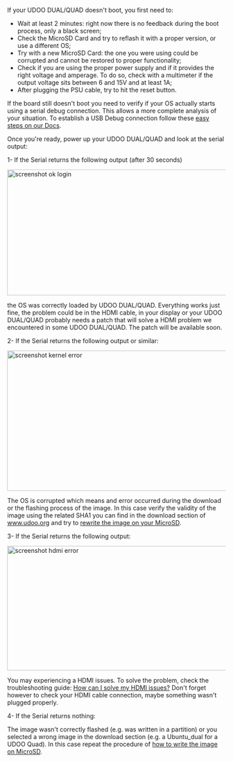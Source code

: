 If your UDOO DUAL/QUAD doesn't boot, you first need to:


* Wait at least 2 minutes: right now there is no feedback during the boot process, only a black screen;
* Check the MicroSD Card and try to reflash it with a proper version, or use a different OS;
* Try with a new MicroSD Card: the one you were using could be corrupted and cannot be restored to proper functionality;
* Check if you are using the proper power supply and if it provides the right voltage and amperage. To do so, check with a multimeter if the output voltage sits between 6 and 15V and at least 1A;
* After plugging the PSU cable, try to hit the reset button.


If the board still doesn't boot you need to verify if your OS actually starts using a serial debug connection. This allows a more complete analysis of your situation. To establish a USB Debug connection follow these [easy steps on our Docs](!Basic_Setup/Connecting_Via_Serial_Cable).

Once you're ready, power up your UDOO DUAL/QUAD and look at the serial output:



1- If the Serial returns the following output (after 30 seconds)

<img class="alignnone size-full wp-image-2438" alt="screenshot ok login" src="https://www.udoo.org/wp-content/uploads/2013/10/screenshot-ok-login.jpg" width="550" height="290" />

the OS was correctly loaded by UDOO DUAL/QUAD. Everything works just fine, the problem could be in the HDMI cable, in your display or your UDOO DUAL/QUAD probably needs a patch that will solve a HDMI problem we encountered in some UDOO DUAL/QUAD. The patch will be available soon.



2- If the Serial returns the following output or similar:

<img class="alignnone size-full wp-image-2437" alt="screenshot kernel error" src="https://www.udoo.org/wp-content/uploads/2013/10/screenshot-kernel-error.jpg" width="550" height="323" />

The OS is corrupted which means and error occurred during the download or the flashing process of the image. In this case verify the validity of the image using the related SHA1 you can find in the download section of <a title="udoo" href="https://www.udoo.org/downloads/" target="_blank">www.udoo.org</a> and try to <a title="Write the image on MicroSD" href="/docs/Getting_Started/Create_A_Bootable_MicroSD_card_for_UDOO" target="_blank">rewrite the image on your MicroSD</a>.



3- If the Serial returns the following output:

<img class="alignnone size-full wp-image-2436" alt="screenshot hdmi error" src="https://www.udoo.org/wp-content/uploads/2013/10/screenshot-hdmi-error.jpg" width="550" height="287" />

You may experiencing a HDMI issues. To solve the problem, check the troubleshooting guide: <a title="HDMI patch" href="/docs/Troubleshooting/How_Can_I_Solve_My_HDMI_Issues" target="_blank">How can I solve my HDMI issues?</a> Don't forget however to check your HDMI cable connection, maybe something wasn't plugged properly.



4- If the Serial returns nothing:

The image wasn't correctly flashed (e.g. was written in a partition) or you selected a wrong image in the download section (e.g. a Ubuntu_dual for a UDOO Quad). In this case repeat the procedure of <a title="Write the image on MircoSD" href="/docs/Getting_Started/Create_A_Bootable_MicroSD_card_for_UDOO" target="_blank">how to write the image on MicroSD</a>.

